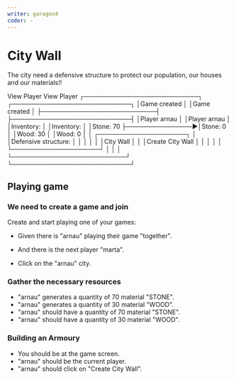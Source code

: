 ```yaml
---
writer: garagon4
coder: -
---
```

# City Wall

The city need a defensive structure to protect our population, our houses and our materials!!

View Player                                 View Player
┌──────────────────────────┐                ┌───────────────────────────┐
│Game created              │                │Game created               │
├──────────────────────────┤                ├───────────────────────────┤
│Player arnau              │                │Player arnau               │
│Inventory:                │                │Inventory:                 │
│Stone: 70                 ├───────────────►│Stone: 0                   │
│Wood: 30                  │                │Wood: 0                    │
│  ┌────────────────────┐  │                │Defensive structure:       │
│  │                    │  │                │City Wall                  │
│  │Create City Wall    │  │                │                           │
│  └────────────────────┘  │                │                           │
└──────────────────────────┘                └───────────────────────────┘



## Playing game

### We need to create a game and join

Create and start playing one of your games:

* Given there is "arnau" playing their game "together".
 <!-- SNAPSHOT status=200 -->  
* And there is the next player "marta".
 <!-- SNAPSHOT status=200 -->
* Click on the "arnau" city.

### Gather the necessary resources

* "arnau" generates a quantity of 70 material "STONE".
  <!-- SNAPSHOT status=200 -->  
* "arnau" generates a quantity of 30 material "WOOD".
  <!-- SNAPSHOT status=200 -->  
* "arnau" should have a quantity of 70 material "STONE".
* "arnau" should have a quantity of 30 material "WOOD".

### Building an Armoury

* You should be at the game screen.
* "arnau" should be the current player.
* "arnau" should click on "Create City Wall".
